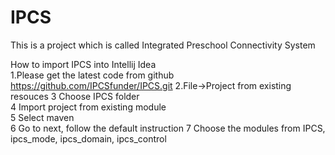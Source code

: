 # IPCS
This is a project which is called Integrated Preschool Connectivity System

How to import IPCS into Intellij Idea  
1.Please get the latest code from github https://github.com/IPCSfunder/IPCS.git 
2.File->Project from existing resouces 
3 Choose IPCS folder  
4 Import project from existing module  
5 Select maven  
6 Go to next, follow the default instruction 
7 Choose the modules from IPCS, ipcs_mode, ipcs_domain, ipcs_control 
 
